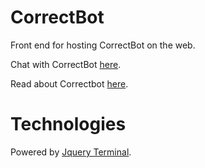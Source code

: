 # CorrectBot
Front end for hosting CorrectBot on the web. 

Chat with CorrectBot [here](https://oojiang.github.io/CorrectBot/).

Read about Correctbot [here](https://github.com/oojiang/CorrectBot-fb-messenger).

# Technologies
Powered by [Jquery Terminal](https://terminal.jcubic.pl/).
